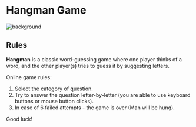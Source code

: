 # Hangman Game
![background](https://github.com/user-attachments/assets/aff78e49-d98b-4a49-bf3f-d068dd6b0ef3)

## Rules

**Hangman** is a classic word-guessing game where one player thinks of a word, and the other player(s) tries to guess it by suggesting letters.

Online game rules:
1. Select the category of question.
2. Try to answer the question letter-by-letter (you are able to use keyboard buttons or mouse button clicks).
3. In case of 6 failed attempts - the game is over (Man will be hung).

Good luck!

